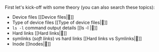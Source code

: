 First let's kick-off with some theory (you can also search these topics):

- Device files [[Device files|🔗]]
- Type of device files [[Type of device files|🔗]]
-  `ls -l` command output details [[ls -l |🔗]]
-  Hard links [[Hard links|🔗]]
- symlinks (*soft links*) vs hard links [[Hard links vs Symlinks|🔗]]
- Inode [[Inodes|🔗]]

